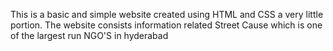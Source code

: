 This is a basic and simple website created using HTML and CSS a very little portion. The website consists information related Street Cause which is one of the largest run NGO'S in hyderabad
